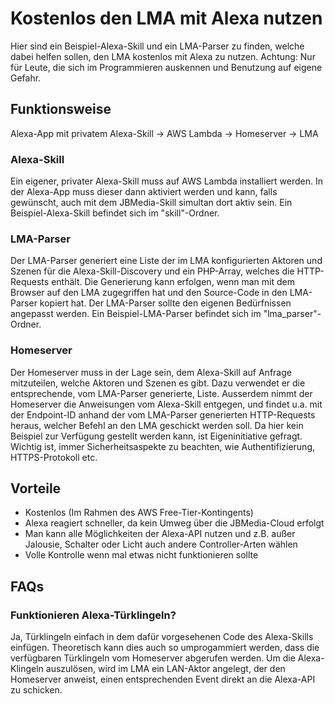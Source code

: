 # Kostenlos den LMA mit Alexa nutzen
Hier sind ein Beispiel-Alexa-Skill und ein LMA-Parser zu finden, welche dabei helfen sollen, den LMA kostenlos mit Alexa zu nutzen. Achtung: Nur für Leute, die sich im Programmieren auskennen und Benutzung auf eigene Gefahr.

## Funktionsweise
Alexa-App mit privatem Alexa-Skill -> AWS Lambda -> Homeserver -> LMA

### Alexa-Skill
Ein eigener, privater Alexa-Skill muss auf AWS Lambda installiert werden. In der Alexa-App muss dieser dann aktiviert werden und kann, falls gewünscht, auch mit dem JBMedia-Skill simultan dort aktiv sein. Ein Beispiel-Alexa-Skill befindet sich im "skill"-Ordner.

### LMA-Parser
Der LMA-Parser generiert eine Liste der im LMA konfigurierten Aktoren und Szenen für die Alexa-Skill-Discovery und ein PHP-Array, welches die HTTP-Requests enthält. Die Generierung kann erfolgen, wenn man mit dem Browser auf den LMA zugegriffen hat und den Source-Code in den LMA-Parser kopiert hat. Der LMA-Parser sollte den eigenen Bedürfnissen angepasst werden. Ein Beispiel-LMA-Parser befindet sich im "lma_parser"-Ordner.

### Homeserver
Der Homeserver muss in der Lage sein, dem Alexa-Skill auf Anfrage mitzuteilen, welche Aktoren und Szenen es gibt. Dazu verwendet er die entsprechende, vom LMA-Parser generierte, Liste. Ausserdem nimmt der Homeserver die Anweisungen vom Alexa-Skill entgegen, und findet u.a. mit der Endpoint-ID anhand der vom LMA-Parser generierten HTTP-Requests heraus, welcher Befehl an den LMA geschickt werden soll. Da hier kein Beispiel zur Verfügung gestellt werden kann, ist Eigeninitiative gefragt. Wichtig ist, immer Sicherheitsaspekte zu beachten, wie Authentifizierung, HTTPS-Protokoll etc.


## Vorteile
- Kostenlos (Im Rahmen des AWS Free-Tier-Kontingents)
- Alexa reagiert schneller, da kein Umweg über die JBMedia-Cloud erfolgt
- Man kann alle Möglichkeiten der Alexa-API nutzen und z.B. außer  Jalousie, Schalter oder Licht auch andere Controller-Arten wählen
- Volle Kontrolle wenn mal etwas nicht funktionieren sollte


## FAQs
### Funktionieren Alexa-Türklingeln?
Ja, Türklingeln einfach in dem dafür vorgesehenen Code des Alexa-Skills einfügen. Theoretisch kann dies auch so umprogammiert werden, dass die verfügbaren Türklingeln vom Homeserver abgerufen werden. Um die Alexa-Klingeln auszulösen, wird im LMA ein LAN-Aktor angelegt, der den Homeserver anweist, einen entsprechenden Event direkt an die Alexa-API zu schicken.
